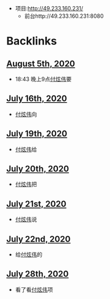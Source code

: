 - 项目:http://49.233.160.231/
    - 前台http://49.233.160.231:8080

# Backlinks
## [August 5th, 2020](<August 5th, 2020.md>)
- 18:43 晚上9点[付炫伟](<付炫伟.md>)要

## [July 16th, 2020](<July 16th, 2020.md>)
- [付炫伟](<付炫伟.md>)向

## [July 19th, 2020](<July 19th, 2020.md>)
- [付炫伟](<付炫伟.md>)给

## [July 20th, 2020](<July 20th, 2020.md>)
- [付炫伟](<付炫伟.md>)把

## [July 21st, 2020](<July 21st, 2020.md>)
- [付炫伟](<付炫伟.md>)说

## [July 22nd, 2020](<July 22nd, 2020.md>)
- 给[付炫伟](<付炫伟.md>)的

## [July 28th, 2020](<July 28th, 2020.md>)
- 看了看[付炫伟](<付炫伟.md>)项


